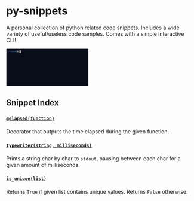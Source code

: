 # py-snippets
A personal collection of python related code snippets. Includes a wide variety of useful/useless code samples. Comes with a simple interactive CLI!

![CLI Showcase](https://raw.githubusercontent.com/IreTheKID/py-snippets/main/assets/showcase.gif)

## Snippet Index

#### [`@elapsed(function)`](https://github.com/IreTheKID/py-snippets/blob/main/snippets/elapsed.py)
Decorator that outputs the time elapsed during the given function.

#### [`typewriter(string, milliseconds)`](https://github.com/IreTheKID/py-snippets/blob/main/snippets/typewriter.py)
Prints a string char by char to `stdout`, pausing between each char for a given amount of milliseconds.

#### [`is_unique(list)`](https://github.com/IreTheKID/py-snippets/blob/main/snippets/is_unique.py)
Returns `True` if given list contains unique values. Returns `False` otherwise.
